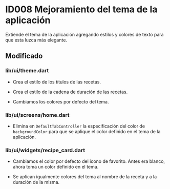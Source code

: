 # ID008 Mejoramiento del tema de la aplicación

Extiende el tema de la aplicación agregando estilos y colores de
texto para que esta luzca más elegante.

## Modificado
### lib/ui/theme.dart
- Crea el estilo de los títulos de las recetas.

- Crea el estilo de la cadena de duración de las recetas.

- Cambiamos los colores por defecto del tema.

### lib/ui/screens/home.dart
- Elimina en `DefaultTabController` la especificación del color
  de `backgroundColor` para que se aplique el color definido en 
  el tema de la aplicación.

### lib/ui/widgets/recipe_card.dart
- Cambiamos el color por defecto del icono de favorito.
  Antes era blanco, ahora toma un color definido en el tema.

- Se aplican igualmente colores del tema al nombre de la receta
  y a la duración de la misma.